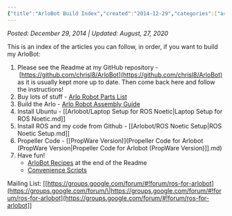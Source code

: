 ```yaml
---
{"title":"ArloBot Build Index","created":"2014-12-29","categories":["arlobot"],"authors":["hoopy"],"dg-publish":true,"permalink":"/arlobot/arlo-bot-build-index/","dgPassFrontmatter":true}
---
```


*Posted: December 29, 2014 | Updated: August, 27, 2020*

This is an index of the articles you can follow, in order, if you want to build my ArloBot:

1. Please see the Readme at my GitHub repository - [https://github.com/chrisl8/ArloBot](https://github.com/chrisl8/ArloBot) as it is usually kept more up to date. Then come back here and follow the instructions!
2. Buy lots of stuff - [Arlo Robot Parts List](https://github.com/chrisl8/ArloBot/wiki/Parts-List "Arlo Robot Parts List")
3. Build the Arlo - [Arlo Robot Assembly Guide](http://learn.parallax.com/tutorials/robot/arlo/arlo-robot-assembly-guide)
4. Install Ubuntu - [[Arlobot/Laptop Setup for ROS Noetic\|Laptop Setup for ROS Noetic.md]]
5. Install ROS and my code from Github - [[Arlobot/ROS Noetic Setup\|ROS Noetic Setup.md]]
6. Propeller Code - [[PropWare Version)](Propeller Code for Arlobot (PropWare Version\|Propeller Code for Arlobot (PropWare Version)]].md)
7. Have fun!
    - [ArloBot Recipes](https://github.com/chrisl8/ArloBot/blob/master/README.md "Arlobot Readme") at the end of the Readme
    - [Convenience Scripts](https://github.com/chrisl8/ArloBot/tree/master/scripts "Metatron Scripts")

Mailing List: [[https://groups.google.com/forum/#!forum/ros-for-arlobot](https://groups.google.com/forum/\|https://groups.google.com/forum/#!forum/ros-for-arlobot](https://groups.google.com/forum/#!forum/ros-for-arlobot]]
